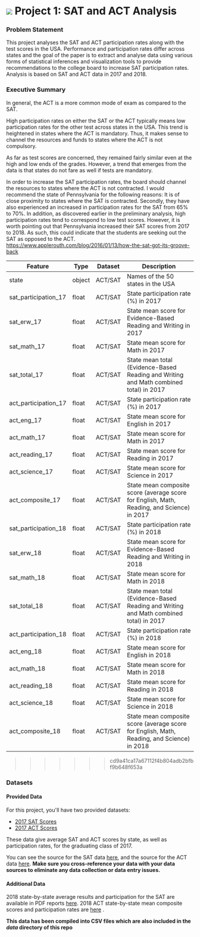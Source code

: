 
# ![](https://ga-dash.s3.amazonaws.com/production/assets/logo-9f88ae6c9c3871690e33280fcf557f33.png) Project 1: SAT and ACT Analysis

### Problem Statement
This project analyses the SAT and ACT participation rates along with the test scores in the USA. Performance and participation rates differ across states and the goal of the paper is to extract and analyse data using various forms of statistical inferences and visualization tools to provide recommendations to the college board to increase SAT participation rates. Analysis is based on SAT and ACT data in 2017 and 2018.

### Executive Summary
In general, the ACT is a more common mode of exam as compared to the SAT.

High participation rates on either the SAT or the ACT typically means low participation rates for the other test across states in the USA. This trend is heightened in states where the ACT is mandatory. Thus, it makes sense to channel the resources and funds to states where the ACT is not compulsory.

As far as test scores are concerned, they remained fairly similar even at the high and low ends of the grades. However, a trend that emerges from the data is that states do not fare as well if tests are mandatory.

In order to increase the SAT participation rates, the board should channel the resources to states where the ACT is not contracted. I would recommend the state of Pennsylvania for the following reasons: It is of close proximity to states where the SAT is contracted. Secondly, they have also experienced an increased in participation rates for the SAT from 65% to 70%. In addition, as discovered earlier in the preliminary analysis, high participation rates tend to correspond to low test scores. However, it is worth pointing out that Pennsylvania increased their SAT scores from 2017 to 2018. As such, this could indicate that the students are seeking out the SAT as opposed to the ACT. https://www.applerouth.com/blog/2016/01/13/how-the-sat-got-its-groove-back



|Feature|Type|Dataset|Description|
|---|---|---|---|
|state|object|ACT/SAT|Names of the 50 states in the USA| 
|sat_participation_17|float|ACT/SAT|State participation rate (%) in 2017|
|sat_erw_17|float|ACT/SAT|State mean score for Evidence-Based Reading and Writing in 2017|
|sat_math_17|float|ACT/SAT|State mean score for Math in 2017|
|sat_total_17|float|ACT/SAT|State mean total (Evidence-Based Reading and Writing and Math combined total) in 2017|
|act_participation_17|float|ACT/SAT|State participation rate (%) in 2017| 
|act_eng_17|float|ACT/SAT|State mean score for English in 2017|
|act_math_17|float|ACT/SAT|State mean score for Math in 2017|
|act_reading_17|float|ACT/SAT|State mean score for Reading in 2017|
|act_science_17|float|ACT/SAT|State mean score for Science in 2017|
|act_composite_17|float|ACT/SAT|State mean composite score (average score for English, Math, Reading, and Science) in 2017| 
|sat_participation_18|float|ACT/SAT|State participation rate (%) in 2018|
|sat_erw_18|float|ACT/SAT|State mean score for Evidence-Based Reading and Writing in 2018|
|sat_math_18|float|ACT/SAT|State mean score for Math in 2018|
|sat_total_18|float|ACT/SAT|State mean total (Evidence-Based Reading and Writing and Math combined total) in 2017|
|act_participation_18|float|ACT/SAT|State participation rate (%) in 2018| 
|act_eng_18|float|ACT/SAT|State mean score for English in 2018|
|act_math_18|float|ACT/SAT|State mean score for Math in 2018|
|act_reading_18|float|ACT/SAT|State mean score for Reading in 2018|
|act_science_18|float|ACT/SAT|State mean score for Science in 2018|
|act_composite_18|float|ACT/SAT|State mean composite score (average score for English, Math, Reading, and Science) in 2018| 

>>>>>>> cd9a41ca17a67112f4b804adb2bfbf9b648f653a

### Datasets

#### Provided Data

For this project, you'll have two provided datasets:

- [2017 SAT Scores](./data/sat_2017.csv)
- [2017 ACT Scores](./data/act_2017.csv)

These data give average SAT and ACT scores by state, as well as participation rates, for the graduating class of 2017.

You can see the source for the SAT data [here](https://blog.collegevine.com/here-are-the-average-sat-scores-by-state/), and the source for the ACT data [here](https://www.act.org/content/dam/act/unsecured/documents/cccr2017/ACT_2017-Average_Scores_by_State.pdf). **Make sure you cross-reference your data with your data sources to eliminate any data collection or data entry issues.**

#### Additional Data

2018 state-by-state average results and participation for the SAT are available in PDF reports [here](https://reports.collegeboard.org/sat-suite-program-results/state-results). 2018 ACT state-by-state mean composite scores and participation rates are [here](http://www.act.org/content/dam/act/unsecured/documents/cccr2018/Average-Scores-by-State.pdf) .

**This data has been compiled into CSV files which are also included in the *data* directory of this repo**
